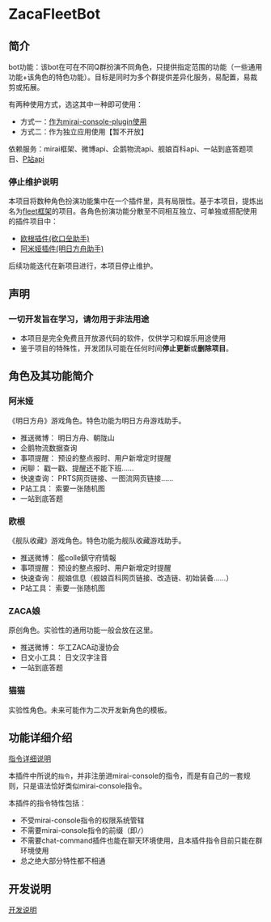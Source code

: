 # ZacaFleetBot

## 简介

bot功能：该bot在可在不同Q群扮演不同角色，只提供指定范围的功能（一些通用功能+该角色的特色功能）。目标是同时为多个群提供差异化服务，易配置，易裁剪或拓展。

有两种使用方式，选这其中一种即可使用：

- 方式一：[作为mirai-console-plugin使用](docs/作为mirai-console-plugin使用.md)
- 方式二：作为独立应用使用【暂不开放】

依赖服务：mirai框架、微博api、企鹅物流api、舰娘百科api、一站到底答题项目、[P站api](https://pximg.rainchan.win/)

### 停止维护说明

本项目将数种角色扮演功能集中在一个插件里，具有局限性。基于本项目，提炼出名为[fleet框架](https://github.com/hundun000/mirai-fleet-framework)的项目。各角色扮演功能分散至不同相互独立、可单独或搭配使用的插件项目中：

- [欧根插件(砍口垒助手)](https://github.com/hundun000/mirai-fleet-prinzeugen)
- [阿米娅插件(明日方舟助手)](https://github.com/hundun000/mirai-fleet-amiya)

后续功能迭代在新项目进行，本项目停止维护。

## 声明

### 一切开发旨在学习，请勿用于非法用途

- 本项目是完全免费且开放源代码的软件，仅供学习和娱乐用途使用
- 鉴于项目的特殊性，开发团队可能在任何时间**停止更新**或**删除项目**。

## 角色及其功能简介

### 阿米娅

《明日方舟》游戏角色。特色功能为明日方舟游戏助手。

- 推送微博： 明日方舟、朝陇山
- 企鹅物流数据查询
- 事项提醒： 预设的整点报时、用户新增定时提醒
- 闲聊： 戳一戳、提醒还不能下班……
- 快速查询： PRTS网页链接、一图流网页链接……
- P站工具： 索要一张随机图
- 一站到底答题

### 欧根

《舰队收藏》游戏角色。特色功能为舰队收藏游戏助手。

- 推送微博： 艦colle鎮守府情報
- 事项提醒： 预设的整点报时、用户新增定时提醒
- 快速查询： 舰娘信息（舰娘百科网页链接、改造链、初始装备……）
- P站工具： 索要一张随机图

### ZACA娘

原创角色。实验性的通用功能一般会放在这里。

- 推送微博： 华工ZACA动漫协会
- 日文小工具： 日文汉字注音
- 一站到底答题

### 猫猫

实验性角色。未来可能作为二次开发新角色的模板。

## 功能详细介绍

[指令详细说明](docs/指令.md)

本插件中所说的`指令`，并非注册进mirai-console的指令，而是有自己的一套规则，只是语法恰好类似mirai-console指令。

本插件的指令特性包括：

- 不受mirai-console指令的权限系统管辖
- 不需要mirai-console指令的前缀（即`/`）
- 不需要chat-command插件也能在聊天环境使用，且本插件指令目前只能在群环境使用
- 总之绝大部分特性都不相通

## 开发说明

[开发说明](docs/开发说明.md)

